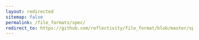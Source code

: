 ```yaml
---
layout: redirected
sitemap: false
permalink: /file_formats/spec/
redirect_to: https://github.com/reflectivity/file_format/blob/master/specification.md
---
```

